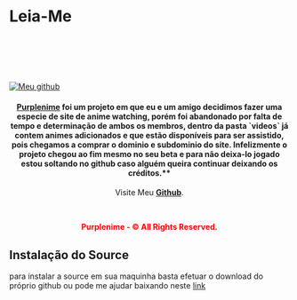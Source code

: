 # Leia-Me

<a href="https://github.com/maliqto/PurpleNime/"><img src="https://1.bp.blogspot.com/-XItMlryWF7A/XtbMJvMmchI/AAAAAAAAKPU/1p31xuKTLvUe4pyAYLDhDbkFqW4CEK7bwCNcBGAsYHQ/s1600/tumblr_inline_pilzeiTIKA1si9hkg_500.png" alt="Meu github"></a>

<h4 style="text-align:center;"><strong><a href="https://purplenime.net.br/">Purplenime</a></strong> foi um projeto em que eu e um amigo decidimos fazer uma especie de site de anime watching, porém foi abandonado por falta de tempo e determinação de ambos os membros, dentro da pasta `videos` já contem animes adicionados e que estão disponíveis para ser assistido, pois chegamos a comprar o dominio e subdominio do site. Infelizmente o projeto chegou ao fim mesmo no seu beta e para não deixa-lo jogado estou soltando no github caso alguém queira continuar deixando os créditos.**</h4>
<p style="text-align:center;">Visite Meu <strong><a href="https://github.com/maliqto/">Github</a></strong>.</p>
<br>
<p style="text-align:center; color:red;"><strong>Purplenime - © All Rights Reserved.</strong>
<style>
img {
  margin: 0 auto;
  display: block;
  margin-top: 20%;
}
</style>

## Instalação do Source

para instalar a source em sua maquinha basta efetuar o download do próprio github ou pode me ajudar baixando neste [link](https://shrinke.me/B48mz0g)



